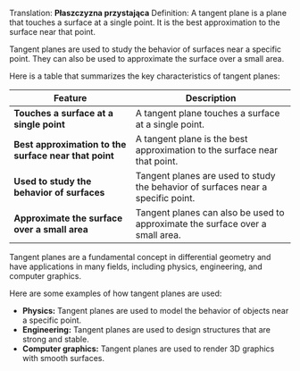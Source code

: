 Translation: **Płaszczyzna przystająca**
Definition:
A tangent plane is a plane that touches a surface at a single point. It is the best approximation to the surface near that point.

Tangent planes are used to study the behavior of surfaces near a specific point. They can also be used to approximate the surface over a small area.

Here is a table that summarizes the key characteristics of tangent planes:

|Feature|Description|
|---|---|
|**Touches a surface at a single point**|A tangent plane touches a surface at a single point.|
|**Best approximation to the surface near that point**|A tangent plane is the best approximation to the surface near that point.|
|**Used to study the behavior of surfaces**|Tangent planes are used to study the behavior of surfaces near a specific point.|
|**Approximate the surface over a small area**|Tangent planes can also be used to approximate the surface over a small area.|

Tangent planes are a fundamental concept in differential geometry and have applications in many fields, including physics, engineering, and computer graphics.

Here are some examples of how tangent planes are used:

- **Physics:** Tangent planes are used to model the behavior of objects near a specific point.
- **Engineering:** Tangent planes are used to design structures that are strong and stable.
- **Computer graphics:** Tangent planes are used to render 3D graphics with smooth surfaces.
